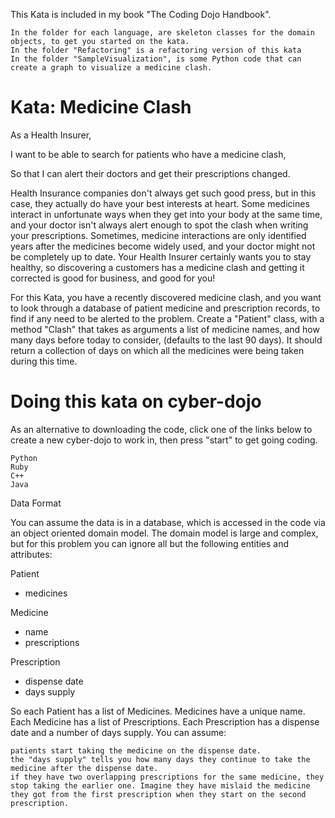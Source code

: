 This Kata is included in my book "The Coding Dojo Handbook".

    In the folder for each language, are skeleton classes for the domain objects, to get you started on the kata.
    In the folder "Refactoring" is a refactoring version of this kata
    In the folder "SampleVisualization", is some Python code that can create a graph to visualize a medicine clash.

# Kata: Medicine Clash

As a Health Insurer,

I want to be able to search for patients who have a medicine clash,

So that I can alert their doctors and get their prescriptions changed.

Health Insurance companies don't always get such good press, but in this case, they actually do have your best interests at heart. Some medicines interact in unfortunate ways when they get into your body at the same time, and your doctor isn't always alert enough to spot the clash when writing your prescriptions. Sometimes, medicine interactions are only identified years after the medicines become widely used, and your doctor might not be completely up to date. Your Health Insurer certainly wants you to stay healthy, so discovering a customers has a medicine clash and getting it corrected is good for business, and good for you!

For this Kata, you have a recently discovered medicine clash, and you want to look through a database of patient medicine and prescription records, to find if any need to be alerted to the problem. Create a "Patient" class, with a method "Clash" that takes as arguments a list of medicine names, and how many days before today to consider, (defaults to the last 90 days). It should return a collection of days on which all the medicines were being taken during this time.

# Doing this kata on cyber-dojo

As an alternative to downloading the code, click one of the links below to create a new cyber-dojo to work in, then press "start" to get going coding.

    Python
    Ruby
    C++
    Java

Data Format

You can assume the data is in a database, which is accessed in the code via an object oriented domain model. The domain model is large and complex, but for this problem you can ignore all but the following entities and attributes:

Patient
+ medicines

Medicine
+ name
+ prescriptions

Prescription
+ dispense date
+ days supply

So each Patient has a list of Medicines. Medicines have a unique name. Each Medicine has a list of Prescriptions. Each Prescription has a dispense date and a number of days supply.
You can assume:

    patients start taking the medicine on the dispense date.
    the "days supply" tells you how many days they continue to take the medicine after the dispense date.
    if they have two overlapping prescriptions for the same medicine, they stop taking the earlier one. Imagine they have mislaid the medicine they got from the first prescription when they start on the second prescription.
